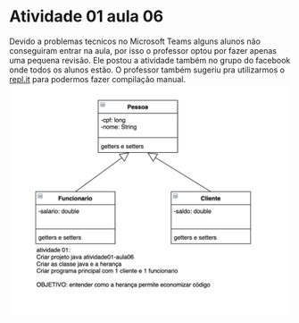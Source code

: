# Atividade 01 aula 06

Devido a problemas tecnicos no Microsoft Teams alguns alunos não conseguiram entrar na aula, por isso o professor optou por fazer apenas uma pequena revisão. Ele postou a atividade também no grupo do facebook onde todos os alunos estão.
O professor também sugeriu pra utilizarmos o [repl.it](https://repl.it/) para podermos fazer compilação manual.
![](../images/aula06-atv01.jpg)
